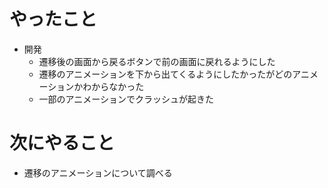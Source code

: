 # やったこと
* 開発
  * 遷移後の画面から戻るボタンで前の画面に戻れるようにした
  * 遷移のアニメーションを下から出てくるようにしたかったがどのアニメーションかわからなかった
  * 一部のアニメーションでクラッシュが起きた
# 次にやること
* 遷移のアニメーションについて調べる
